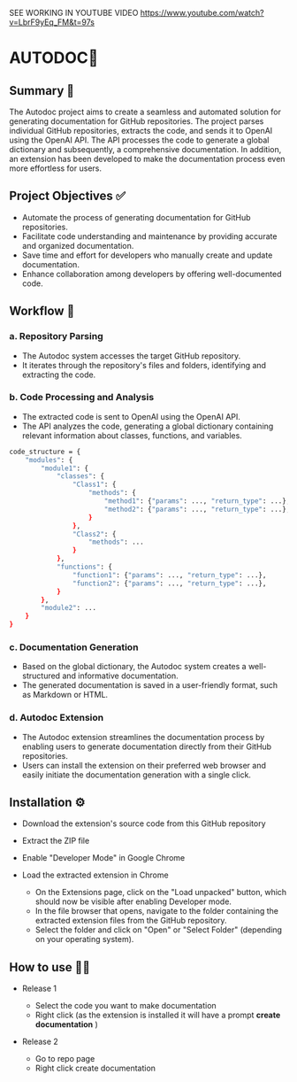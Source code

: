 SEE WORKING IN YOUTUBE VIDEO 
https://www.youtube.com/watch?v=LbrF9yEq_FM&t=97s

# AUTODOC🤖

## Summary 📝

The Autodoc project aims to create a seamless and automated solution for generating documentation for GitHub repositories. The project parses individual GitHub repositories, extracts the code, and sends it to OpenAI using the OpenAI API. The API processes the code to generate a global dictionary and subsequently, a comprehensive documentation. In addition, an extension has been developed to make the documentation process even more effortless for users.

## Project Objectives ✅



- Automate the process of generating documentation for GitHub repositories.
- Facilitate code understanding and maintenance by providing accurate and organized documentation.
- Save time and effort for developers who manually create and update documentation.
- Enhance collaboration among developers by offering well-documented code.

## Workflow 👷

### a.  Repository Parsing

- The Autodoc system accesses the target GitHub repository.
- It iterates through the repository's files and folders, identifying and extracting the code.

### b. Code Processing and Analysis

- The extracted code is sent to OpenAI using the OpenAI API.
- The API analyzes the code, generating a global dictionary containing relevant information about classes, functions, and variables.

```bash
code_structure = {
    "modules": {
        "module1": {
            "classes": {
                "Class1": {
                    "methods": {
                        "method1": {"params": ..., "return_type": ...},
                        "method2": {"params": ..., "return_type": ...},
                    }
                },
                "Class2": {
                    "methods": ...
                }
            },
            "functions": {
                "function1": {"params": ..., "return_type": ...},
                "function2": {"params": ..., "return_type": ...},
            }
        },
        "module2": ...
    }
}
```
    


### c. Documentation Generation
- Based on the global dictionary, the Autodoc system creates a well-structured and informative documentation.
- The generated documentation is saved in a user-friendly format, such as Markdown or HTML.

### d. Autodoc Extension

- The Autodoc extension streamlines the documentation process by enabling users to generate documentation directly from their GitHub repositories.
- Users can install the extension on their preferred web browser and easily initiate the documentation generation with a single click.



## Installation ⚙️

- Download the extension's source code from this GitHub repository

- Extract the ZIP file
- Enable "Developer Mode" in Google Chrome
- Load the extracted extension in Chrome
    -  On the Extensions page, click on the "Load unpacked" button, which should now be visible after enabling Developer mode.
    -  In the file browser that opens, navigate to the folder containing the extracted extension files from the GitHub repository.
    -  Select the folder and click on "Open" or "Select Folder" (depending on your operating system).

## How to use 👨‍💻

- Release 1 
    - Select the code you want to make documentation
    - Right click (as the extension is installed it will have a prompt  **create documentation** )

- Release 2 
    - Go to repo page 
    - Right click create documentation
